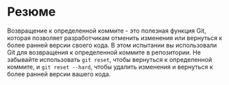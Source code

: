 # Резюме

Возвращение к определенной коммите - это полезная функция Git, которая позволяет разработчикам отменить изменения или вернуться к более ранней версии своего кода. В этом испытании вы использовали Git для возвращения к определенной коммите в репозитории. Не забывайте использовать `git reset`, чтобы вернуться к определенной коммите, и `git reset --hard`, чтобы удалить изменения и вернуться к более ранней версии вашего кода.
